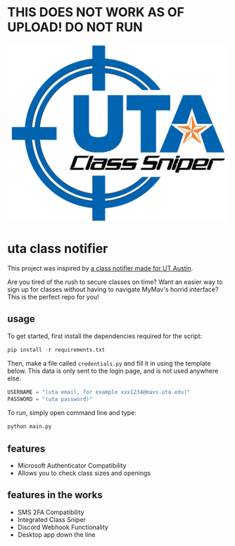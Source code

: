 
# THIS DOES NOT WORK AS OF UPLOAD! DO NOT RUN

![i know its sniper logo forgive me](uta_class_sniper_logo.png)

# uta class notifier

This project was inspired by [a class notifier made for UT Austin](https://github.com/christiandipert/UT-Course-Availability-Tracker).

Are you tired of the rush to secure classes on time? Want an easier way to sign up for classes without having to navigate MyMav's horrid interface? This is the perfect repo for you!

## usage

To get started, first install the dependencies required for the script:
```python
pip install -r requirements.txt
```

Then, make a file called ```credentials.py``` and fill it in using the template below. This data is only sent to the login page, and is not used anywhere else.
```python
USERNAME = "(uta email, for example xxx1234@mavs.uta.edu)"
PASSWORD = "(uta password)"
```

To run, simply open command line and type:
```python
python main.py
```
## features

- Microsoft Authenticator Compatibility
- Allows you to check class sizes and openings

## features in the works

- SMS 2FA Compatibility
- Integrated Class Sniper
- Discord Webhook Functionality 
- Desktop app down the line

